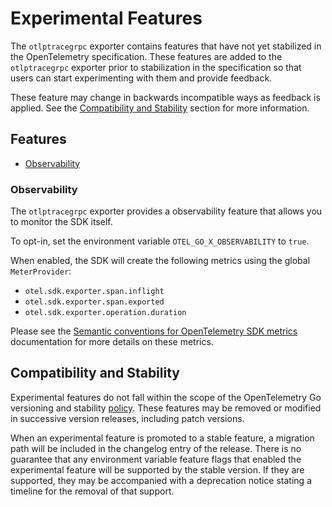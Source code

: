 # Experimental Features

The `otlptracegrpc` exporter contains features that have not yet stabilized in the OpenTelemetry specification.
These features are added to the `otlptracegrpc` exporter prior to stabilization in the specification so that users can start experimenting with them and provide feedback.

These feature may change in backwards incompatible ways as feedback is applied.
See the [Compatibility and Stability](#compatibility-and-stability) section for more information.

## Features

- [Observability](#observability)

### Observability

The `otlptracegrpc` exporter provides a observability feature that allows you to monitor the SDK itself.

To opt-in, set the environment variable `OTEL_GO_X_OBSERVABILITY` to `true`.

When enabled, the SDK will create the following metrics using the global `MeterProvider`:

- `otel.sdk.exporter.span.inflight`
- `otel.sdk.exporter.span.exported`
- `otel.sdk.exporter.operation.duration`

Please see the [Semantic conventions for OpenTelemetry SDK metrics] documentation for more details on these metrics.

[Semantic conventions for OpenTelemetry SDK metrics]: https://github.com/open-telemetry/semantic-conventions/blob/v1.37.0/docs/otel/sdk-metrics.md

## Compatibility and Stability

Experimental features do not fall within the scope of the OpenTelemetry Go versioning and stability [policy](../../../../../../VERSIONING.md).
These features may be removed or modified in successive version releases, including patch versions.

When an experimental feature is promoted to a stable feature, a migration path will be included in the changelog entry of the release.
There is no guarantee that any environment variable feature flags that enabled the experimental feature will be supported by the stable version.
If they are supported, they may be accompanied with a deprecation notice stating a timeline for the removal of that support.

